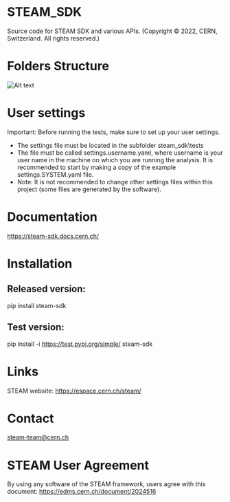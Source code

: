 # STEAM_SDK

Source code for STEAM SDK and various APIs.
(Copyright © 2022, CERN, Switzerland. All rights reserved.)

# Folders Structure
![Alt text](documents/STEAM_SDK_folder_structure.svg)

# User settings
Important: Before running the tests, make sure to set up your user settings.

* The settings file must be located in the subfolder steam_sdk\tests
* The file must be called settings.username.yaml, where username is your user name in the machine on which you are running the analysis.
It is recommended to start by making a copy of the example settings.SYSTEM.yaml file.
* Note: It is not recommended to change other settings files within this project (some files are generated by the software).

# Documentation
https://steam-sdk.docs.cern.ch/

# Installation

## Released version:
pip install steam-sdk

## Test version:
pip install -i https://test.pypi.org/simple/ steam-sdk

# Links
STEAM website: https://espace.cern.ch/steam/

# Contact
steam-team@cern.ch

# STEAM User Agreement
By using any software of the STEAM framework, users agree with this document:
https://edms.cern.ch/document/2024516

